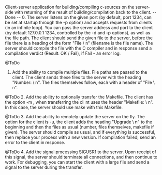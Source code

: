 Client-server application for building/compiling c-sources on the server-side with returning of the result of building/compilation back to the client.
-- Done --
0. The server listens on the given port (by default, port 1234, can be set at startup through the -p option) and accepts requests from clients (in an infinite loop).
You can pass the server address and port to the client
(by default 127.0.0.1 1234, controlled by the -d and -p options), as well as the file path.
The client should send the given file to the server, before the file there is a heading of the form "File <filename> \ n" (filename is the file name).
The server should compile the file with the C compiler and in response send a compilation verdict (Result: OK / Fail),
if Fail - an error log.
  
@ToDo
1. Add the ability to compile multiple files.
File paths are passed to the client. The client sends these files to the server with the heading "Number: <number of files> \ n".
The files themselves follow, each with a header of "File <filename> \ n".
  
@ToDo
2. Add the ability to optionally transfer the Makefile.
The client has the option -m <file path>, when transferring the cli
  nt uses the header "Makefile: <filename> \ n".
In this case, the server should use make with this Makefile.
  
@ToDo
3. Add the ability to remotely update the server on the fly.
The option for the client is -u, the client adds the heading "Upgrade \ n" to the beginning and then the files as usual
(number, files themselves, makefile if given).
The server should compile as usual, and if everything is successful, then replace your process with a new version.
If compilation failed, send an error to the client in response.

@ToDo
4. Add the signal processing SIGUSR1 to the server.
Upon receipt of this signal, the server should terminate all connections, and then continue to work.
For debugging, you can start the client with a large file and send a signal to the server during the transfer.
